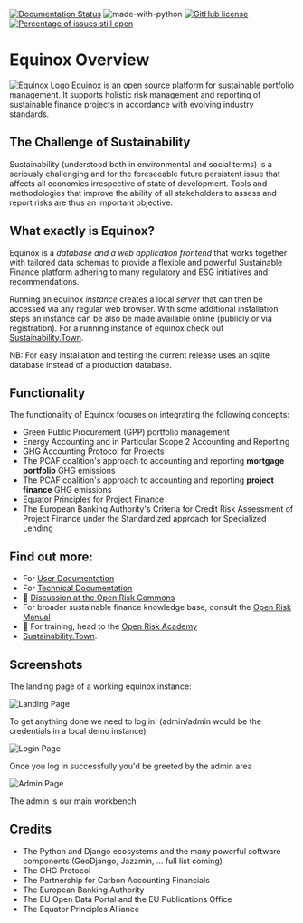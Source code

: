[![Documentation Status](https://readthedocs.org/projects/equinox-server/badge/?version=latest)](https://equinox-server.readthedocs.io/en/latest/?badge=latest)
![made-with-python](https://img.shields.io/badge/Made%20with-Python-1f425f.svg)
[![GitHub license](https://img.shields.io/github/license/Naereen/StrapDown.js.svg)](https://github.com/Naereen/StrapDown.js/blob/master/LICENSE)
[![Percentage of issues still open](http://isitmaintained.com/badge/open/Naereen/badges.svg)](http://isitmaintained.com/project/Naereen/badges "Percentage of issues still open")

# Equinox Overview

![Equinox Logo](docs/source/equinox-logo.png) Equinox is an open source platform for sustainable portfolio management. It supports holistic risk management and reporting of sustainable finance projects in accordance with evolving industry standards. 

## The Challenge of Sustainability

Sustainability (understood both in environmental and social terms) is a seriously challenging and for the foreseeable future persistent issue that affects all economies irrespective of state of development. Tools and methodologies that improve the ability of all stakeholders to assess and report risks are thus an important objective.

## What exactly is Equinox?

Equinox is a *database and a web application frontend* that works together with tailored data schemas to provide a flexible and powerful Sustainable Finance platform adhering to many regulatory and ESG initiatives and recommendations. 

Running an equinox *instance* creates a local *server* that can then be accessed via any regular web browser. With some additional installation steps an instance can be also be made available online (publicly or via registration). For a running instance of equinox check out [Sustainability.Town](https://www.sustainability.town). 

NB: For easy installation and testing the current release uses an sqlite database instead of a production database.

## Functionality

The functionality of Equinox focuses on integrating the following concepts:

* Green Public Procurement (GPP) portfolio management
* Energy Accounting and in Particular Scope 2 Accounting and Reporting
* GHG Accounting Protocol for Projects
* The PCAF coalition's approach to accounting and reporting **mortgage portfolio** GHG emissions
* The PCAF coalition's approach to accounting and reporting **project finance** GHG emissions
* Equator Principles for Project Finance
* The European Banking Authority's Criteria for Credit Risk Assessment of Project Finance under the Standardized approach for Specialized Lending

## Find out more:

- For [User Documentation](https://www.openriskmanagement.com/documentation/equinox/)
- For [Technical Documentation](https://equinox-server.readthedocs.io/en/latest/)
- 💬 [Discussion at the Open Risk Commons](https://www.openriskcommons.org/c/equinox/27)
- For broader sustainable finance knowledge base, consult the [Open Risk Manual](https://www.openriskmanual.org/wiki/Category:Sustainable_Finance)
- 🌱 For training, head to the [Open Risk Academy](https://www.openriskacademy.com/)
- [Sustainability.Town](https://www.sustainability.town). 


## Screenshots

The landing page of a working equinox instance:

![Landing Page](docs/source/landing.png)

To get anything done we need to log in! (admin/admin would be the credentials in a local demo instance)

![Login Page](docs/source/login.png)

Once you log in successfully you'd be greeted by the admin area

![Admin Page](docs/source/admin.png)

The admin is our main workbench

## Credits

* The Python and Django ecosystems and the many powerful software components (GeoDjango, Jazzmin, ... full list coming) 
* The GHG Protocol
* The Partnership for Carbon Accounting Financials  
* The European Banking Authority
* The EU Open Data Portal and the EU Publications Office 
* The Equator Principles Alliance
